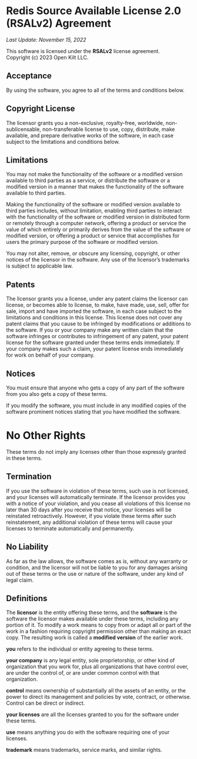 # Redis Source Available License 2.0 (RSALv2) Agreement
_Last Update: November 15, 2022_

This software is licensed under the **RSALv2** license agreement.  
Copyright (c) 2023 Open Kilt LLC.

## Acceptance
By using the software, you agree to all of the terms and conditions below.

## Copyright License
The licensor grants you a non-exclusive, royalty-free, worldwide, non-sublicensable, non-transferable license to use, copy, distribute, make available, and prepare derivative works of the software, in each case subject to the limitations and conditions below.

## Limitations
You may not make the functionality of the software or a modified version available to third parties as a service, or distribute the software or a modified version in a manner that makes the functionality of the software available to third parties.

Making the functionality of the software or modified version available to third parties includes, without limitation, enabling third parties to interact with the functionality of the software or modified version in distributed form or remotely through a computer network, offering a product or service the value of which entirely or primarily derives from the value of the software or modified version, or offering a product or service that accomplishes for users the primary purpose of the software or modified version.

You may not alter, remove, or obscure any licensing, copyright, or other notices of the licensor in the software. Any use of the licensor’s trademarks is subject to applicable law.

## Patents
The licensor grants you a license, under any patent claims the licensor can license, or becomes able to license, to make, have made, use, sell, offer for sale, import and have imported the software, in each case subject to the limitations and conditions in this license. This license does not cover any patent claims that you cause to be infringed by modifications or additions to the software. If you or your company make any written claim that the software infringes or contributes to infringement of any patent, your patent license for the software granted under these terms ends immediately. If your company makes such a claim, your patent license ends immediately for work on behalf of your company.

## Notices
You must ensure that anyone who gets a copy of any part of the software from you also gets a copy of these terms.

If you modify the software, you must include in any modified copies of the software prominent notices stating that you have modified the software.

# No Other Rights
These terms do not imply any licenses other than those expressly granted in these terms.

## Termination
If you use the software in violation of these terms, such use is not licensed, and your licenses will automatically terminate. If the licensor provides you with a notice of your violation, and you cease all violations of this license no later than 30 days after you receive that notice, your licenses will be reinstated retroactively. However, if you violate these terms after such reinstatement, any additional violation of these terms will cause your licenses to terminate automatically and permanently.

## No Liability
As far as the law allows, the software comes as is, without any warranty or condition, and the licensor will not be liable to you for any damages arising out of these terms or the use or nature of the software, under any kind of legal claim.

## Definitions
The **licensor** is the entity offering these terms, and the **software** is the software the licensor makes available under these terms, including any portion of it.
To modify a work means to copy from or adapt all or part of the work in a fashion requiring copyright permission other than making an exact copy. The resulting work is called a **modified version** of the earlier work.

**you** refers to the individual or entity agreeing to these terms.

**your company** is any legal entity, sole proprietorship, or other kind of organization that you work for, plus all organizations that have control over, are under the control of, or are under common control with that organization.

**control** means ownership of substantially all the assets of an entity, or the power to direct its management and policies by vote, contract, or otherwise. Control can be direct or indirect.

**your licenses** are all the licenses granted to you for the software under these terms.

**use** means anything you do with the software requiring one of your licenses.

**trademark** means trademarks, service marks, and similar rights.